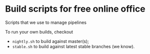 # Build scripts for free online office

Scripts that we use to manage pipelines

To run your own builds, checkout

- `nightly.sh` to build against master(s);
- `stable.sh` to build against latest stable branches (we know).

